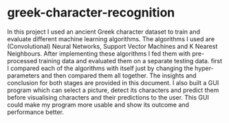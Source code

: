 # greek-character-recognition
In this project I used an ancient Greek character dataset to train and 
evaluate different machine learning algorithms. The algorithms I used are 
(Convolutional) Neural Networks, Support Vector Machines and K Nearest 
Neighbours. After implementing these algorithms I fed them with pre-processed 
training data and evaluated them on a separate testing data. first I compared each 
of the algorithms with itself just by changing the hyper-parameters and then 
compared them all together. The insights and conclusion for both stages are 
provided in this document. I also built a GUI program which can select a picture,
detect its characters and predict them before visualising characters and their 
predictions to the user. This GUI could make my program more usable and show 
its outcome and performance better.


